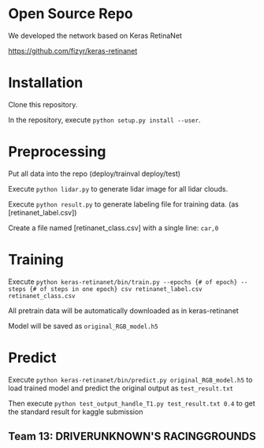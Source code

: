 # Open Source Repo

We developed the network based on Keras RetinaNet

https://github.com/fizyr/keras-retinanet

# Installation

Clone this repository.

In the repository, execute `python setup.py install --user`.

# Preprocessing

Put all data into the repo (deploy/trainval deploy/test)

Execute `python lidar.py` to generate lidar image for all lidar clouds.

Execute `python result.py` to generate labeling file for training data. (as [retinanet_label.csv])

Create a file named [retinanet_class.csv] with a single line: `car,0`

# Training

Execute `python keras-retinanet/bin/train.py --epochs {# of epoch} --steps {# of steps in one epoch} csv retinanet_label.csv retinanet_class.csv`

All pretrain data will be automatically downloaded as in keras-retinanet

Model will be saved as `original_RGB_model.h5`

# Predict

Execute `python keras-retinanet/bin/predict.py original_RGB_model.h5` to load trained model and predict the original output as `test_result.txt`

Then execute `python test_output_handle_T1.py test_result.txt 0.4` to get the standard result for kaggle submission

## Team 13: DRIVERUNKNOWN'S RACINGGROUNDS